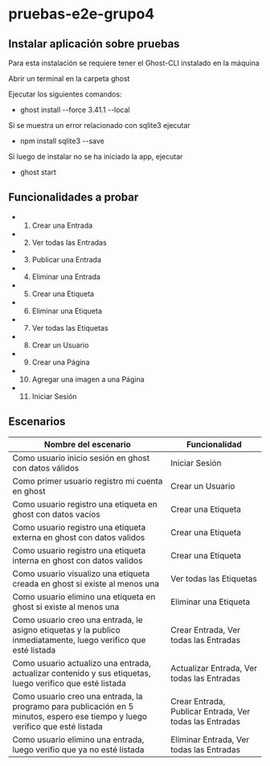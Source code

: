 # pruebas-e2e-grupo4

## Instalar aplicación sobre pruebas

Para esta instalación se requiere tener el Ghost-CLI instalado en la máquina

Abrir un terminal en la carpeta ghost

Ejecutar los siguientes comandos:
* ghost install --force 3.41.1 --local

Si se muestra un error relacionado con sqlite3 ejecutar
* npm install sqlite3 --save

Si luego de instalar no se ha iniciado la app, ejecutar
* ghost start

## Funcionalidades a probar

* 1. Crear una Entrada  
* 2. Ver todas las Entradas  
* 3. Publicar una Entrada  
* 4. Eliminar una Entrada  
* 5. Crear una Etiqueta  
* 6. Eliminar una Etiqueta  
* 7. Ver todas las Etiquetas  
* 8. Crear un Usuario  
* 9. Crear una Página  
* 10. Agregar una imagen a una Página
* 11. Iniciar Sesión

## Escenarios
| Nombre del escenario | Funcionalidad |
| -------------------  | ------------- |
| Como usuario inicio sesión en ghost con datos válidos | Iniciar Sesión |
| Como primer usuario registro mi cuenta en ghost | Crear un Usuario |
| Como usuario registro una etiqueta en ghost con datos vacíos  | Crear una Etiqueta|
| Como usuario registro una etiqueta externa en ghost con datos validos |Crear una Etiqueta |
| Como usuario registro una etiqueta interna en ghost con datos validos |Crear una Etiqueta |
| Como usuario visualizo una etiqueta creada en ghost si existe al menos una |Ver todas las Etiquetas |
| Como usuario elimino una etiqueta en ghost si existe al menos una |Eliminar una Etiqueta   |
| Como usuario creo una entrada, le asigno etiquetas y la publico inmediatamente, luego verifico que esté listada | Crear Entrada, Ver todas las Entradas |
| Como usuario actualizo una entrada, actualizar contenido y sus etiquetas, luego verifico que esté listada | Actualizar Entrada, Ver todas las Entradas |
| Como usuario creo una entrada, la programo para publicación en 5 minutos, espero ese tiempo y luego verifico que esté listada | Crear Entrada, Publicar Entrada, Ver todas las Entradas |
| Como usuario elimino una entrada, luego verifio que ya no esté listada | Eliminar Entrada, Ver todas las Entradas |
